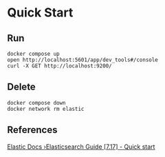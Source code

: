 # Quick Start

## Run

```shell
docker compose up
open http://localhost:5601/app/dev_tools#/console
curl -X GET http://localhost:9200/
```

## Delete

```shell
docker compose down
docker network rm elastic
```


## References

[Elastic Docs ›Elasticsearch Guide [7.17] - Quick start](https://www.elastic.co/guide/en/elasticsearch/reference/7.17/getting-started.html)
